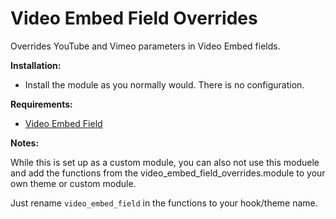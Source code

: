 # Video Embed Field Overrides

Overrides YouTube and Vimeo parameters in Video Embed fields.

**Installation:**

  * Install the module as you normally would.  There is no configuration.

**Requirements:**
  * [Video Embed Field](https://www.drupal.org/project/video_embed_field)

**Notes:**

While this is set up as a custom module, you can also not use this moduele and
add the functions from the video_embed_field_overrides.module to your own theme
or custom module.

Just rename `video_embed_field` in the functions to your hook/theme name.
